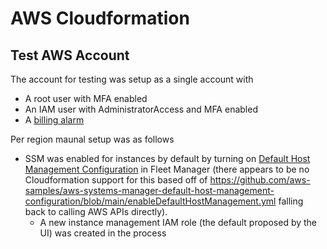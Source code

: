 # AWS Cloudformation

## Test AWS Account

The account for testing was setup as a single account with

- A root user with MFA enabled
- An IAM user with AdministratorAccess and MFA enabled
- A [billing alarm](https://docs.aws.amazon.com/AmazonCloudWatch/latest/monitoring/monitor_estimated_charges_with_cloudwatch.html)

Per region maunal setup was as follows

- SSM was enabled for instances by default by turning on [Default Host Management Configuration](https://docs.aws.amazon.com/systems-manager/latest/userguide/managed-instances-default-host-management.html) in Fleet Manager (there appears to be no Cloudformation support for this based off of https://github.com/aws-samples/aws-systems-manager-default-host-management-configuration/blob/main/enableDefaultHostManagement.yml falling back to calling AWS APIs directly).
    - A new instance management IAM role (the default proposed by the UI) was created in the process